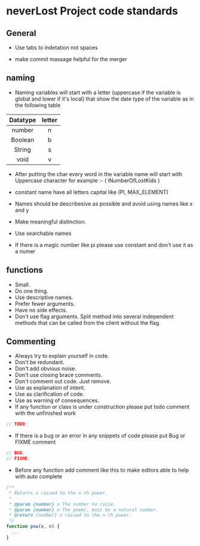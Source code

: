 # neverLost Project code standards

## General

* Use tabs to indetation not spaces 

* make commit massage helpful for the merger


## naming

* Naming variables will start with a letter (uppercase if the variable is global and lower if it's local) that show the date type of the
variable as in the following table

| Datatype | letter |
| :------: | :----: |
|  number  |   n    |
| Boolean  |   b    |
|  String  |   s    |
|   void   |   v    |

* After putting the char every word in the variable name will start with Uppercase 
character for example :- ( lNumberOfLostKids )

* constant name have all letters capital like (PI, MAX_ELEMENT)

* Names should be describesive as possible and avoid using names like x and y

* Make meaningful distinction.

* Use searchable names

* If there is a magic number like pi please use constant and don't use it as a numer

## functions

* Small.
* Do one thing.
* Use descriptive names.
* Prefer fewer arguments.
* Have no side effects.
* Don't use flag arguments. Split method into several independent methods that can be called from the client without the flag.

## Commenting

* Always try to explain yourself in code.
* Don't be redundant.
* Don't add obvious noise.
* Don't use closing brace comments.
* Don't comment out code. Just remove.
* Use as explanation of intent.
* Use as clarification of code.
* Use as warning of consequences.
* If any function or class is under construction please put todo comment with the unfinished work

```c++
// TODO: 
```

* If there is a bug or an error in any snippets of code please put Bug or FIXME comment 

```c++
// BUG:
// FIXME:
```

* Before any function add comment like this to make editors able to help with auto complete 

```javascript
/**
 * Returns x raised to the n-th power.
 *
 * @param {number} x The number to raise.
 * @param {number} n The power, must be a natural number.
 * @return {number} x raised to the n-th power.
 */
function pow(x, n) {
  ...
}
```
